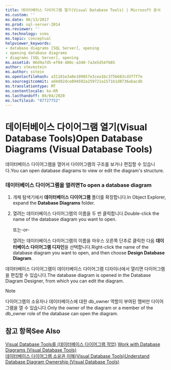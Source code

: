 ```yaml
---
title: 데이터베이스 다이어그램 열기(Visual Database Tools) | Microsoft 문서
ms.custom: ''
ms.date: 06/13/2017
ms.prod: sql-server-2014
ms.reviewer: ''
ms.technology: ssms
ms.topic: conceptual
helpviewer_keywords:
- database diagrams [SQL Server], opening
- opening database diagrams
- diagrams [SQL Server], opening
ms.assetid: 06d9a7d5-ef04-400c-a340-7a3e5d54f685
author: stevestein
ms.author: sstein
ms.openlocfilehash: a31181e3a0e109857e3cea1bc375b683cd3f7f7e
ms.sourcegitcommit: ad4d92dce894592a259721a1571b1d8736abacdb
ms.translationtype: MT
ms.contentlocale: ko-KR
ms.lasthandoff: 08/04/2020
ms.locfileid: "87727752"
---
```

# <a name="open-database-diagrams-visual-database-tools"></a><span data-ttu-id="d3b1e-102">데이터베이스 다이어그램 열기(Visual Database Tools)</span><span class="sxs-lookup"><span data-stu-id="d3b1e-102">Open Database Diagrams (Visual Database Tools)</span></span>
  <span data-ttu-id="d3b1e-103">데이터베이스 다이어그램을 열어서 다이어그램의 구조를 보거나 편집할 수 있습니다.</span><span class="sxs-lookup"><span data-stu-id="d3b1e-103">You can open database diagrams to view or edit the diagram's structure.</span></span>  
  
### <a name="to-open-a-database-diagram"></a><span data-ttu-id="d3b1e-104">데이터베이스 다이어그램을 열려면</span><span class="sxs-lookup"><span data-stu-id="d3b1e-104">To open a database diagram</span></span>  
  
1.  <span data-ttu-id="d3b1e-105">개체 탐색기에서 **데이터베이스 다이어그램** 폴더를 확장합니다.</span><span class="sxs-lookup"><span data-stu-id="d3b1e-105">In Object Explorer, expand the **Database Diagrams** folder.</span></span>  
  
2.  <span data-ttu-id="d3b1e-106">열려는 데이터베이스 다이어그램의 이름을 두 번 클릭합니다.</span><span class="sxs-lookup"><span data-stu-id="d3b1e-106">Double-click the name of the database diagram you want to open.</span></span>  
  
     <span data-ttu-id="d3b1e-107">또는</span><span class="sxs-lookup"><span data-stu-id="d3b1e-107">-or-</span></span>  
  
     <span data-ttu-id="d3b1e-108">열려는 데이터베이스 다이어그램의 이름을 마우스 오른쪽 단추로 클릭한 다음 **데이터베이스 다이어그램 디자인**을 선택합니다.</span><span class="sxs-lookup"><span data-stu-id="d3b1e-108">Right-click the name of the database diagram you want to open, and then choose **Design Database Diagram**.</span></span>  
  
 <span data-ttu-id="d3b1e-109">데이터베이스 다이어그램이 데이터베이스 다이어그램 디자이너에서 열리면 다이어그램을 편집할 수 있습니다.</span><span class="sxs-lookup"><span data-stu-id="d3b1e-109">The database diagram is opened in the Database Diagram Designer, from which you can edit the diagram.</span></span>  
  
> [!NOTE]  
>  <span data-ttu-id="d3b1e-110">다이어그램의 소유자나 데이터베이스에 대한 db_owner 역할이 부여된 멤버만 다이어그램을 열 수 있습니다.</span><span class="sxs-lookup"><span data-stu-id="d3b1e-110">Only the owner of the diagram or a member of the db_owner role of the database can open the diagram.</span></span>  
  
## <a name="see-also"></a><span data-ttu-id="d3b1e-111">참고 항목</span><span class="sxs-lookup"><span data-stu-id="d3b1e-111">See Also</span></span>  
 <span data-ttu-id="d3b1e-112">[Visual Database Tools를 &#40;데이터베이스 다이어그램 작업&#41;](visual-database-tools.md) </span><span class="sxs-lookup"><span data-stu-id="d3b1e-112">[Work with Database Diagrams &#40;Visual Database Tools&#41;](visual-database-tools.md) </span></span>  
 [<span data-ttu-id="d3b1e-113">데이터베이스 다이어그램 소유권 이해&#40;Visual Database Tools&#41;</span><span class="sxs-lookup"><span data-stu-id="d3b1e-113">Understand Database Diagram Ownership &#40;Visual Database Tools&#41;</span></span>](understand-database-diagram-ownership-visual-database-tools.md)  
  
  
